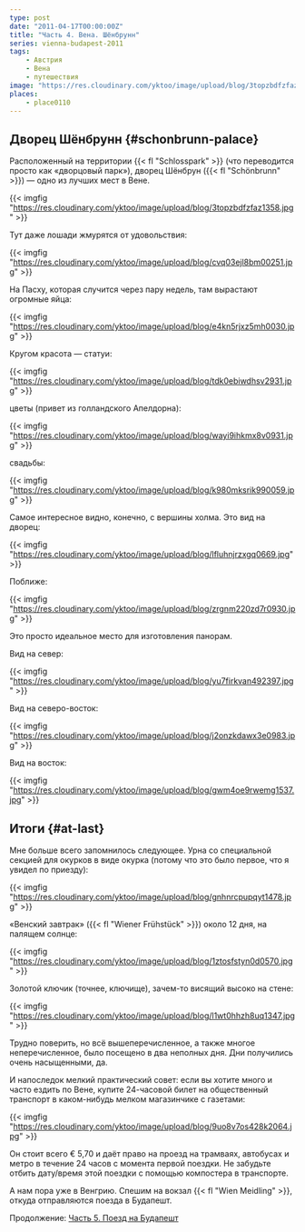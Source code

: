 ```yaml
---
type: post
date: "2011-04-17T00:00:00Z"
title: "Часть 4. Вена. Шёнбрунн"
series: vienna-budapest-2011
tags:
    - Австрия
    - Вена
    - путешествия
image: "https://res.cloudinary.com/yktoo/image/upload/blog/3topzbdfzfaz1358.jpg"
places:
    - place0110
---
```


## Дворец Шёнбрунн {#schonbrunn-palace}

Расположенный на территории {{< fl "Schlosspark" >}} (что переводится просто как «дворцовый парк»), дворец Шёнбрун ({{< fl "Schönbrunn" >}}) — одно из лучших мест в Вене.

{{< imgfig "https://res.cloudinary.com/yktoo/image/upload/blog/3topzbdfzfaz1358.jpg" >}}

<!--more-->

Тут даже лошади жмурятся от удовольствия:

{{< imgfig "https://res.cloudinary.com/yktoo/image/upload/blog/cvq03ejl8bm00251.jpg" >}}

На Пасху, которая случится через пару недель, там вырастают огромные яйца:

{{< imgfig "https://res.cloudinary.com/yktoo/image/upload/blog/e4kn5rjxz5mh0030.jpg" >}}

Кругом красота — статуи:

{{< imgfig "https://res.cloudinary.com/yktoo/image/upload/blog/tdk0ebiwdhsv2931.jpg" >}}

цветы (привет из голландского Апелдорна):

{{< imgfig "https://res.cloudinary.com/yktoo/image/upload/blog/wayi9ihkmx8v0931.jpg" >}}

свадьбы:

{{< imgfig "https://res.cloudinary.com/yktoo/image/upload/blog/k980mksrik990059.jpg" >}}

Самое интересное видно, конечно, с вершины холма. Это вид на дворец:

{{< imgfig "https://res.cloudinary.com/yktoo/image/upload/blog/lfluhnjrzxgq0669.jpg" >}}

Поближе:

{{< imgfig "https://res.cloudinary.com/yktoo/image/upload/blog/zrgnm220zd7r0930.jpg" >}}

Это просто идеальное место для изготовления панорам.

Вид на север:

{{< imgfig "https://res.cloudinary.com/yktoo/image/upload/blog/yu7firkvan492397.jpg" >}}

Вид на северо-восток:

{{< imgfig "https://res.cloudinary.com/yktoo/image/upload/blog/j2onzkdawx3e0983.jpg" >}}

Вид на восток:

{{< imgfig "https://res.cloudinary.com/yktoo/image/upload/blog/gwm4oe9rwemg1537.jpg" >}}

## Итоги {#at-last}

Мне больше всего запомнилось следующее. Урна со специальной секцией для окурков в виде окурка (потому что это было первое, что я увидел по приезду):

{{< imgfig "https://res.cloudinary.com/yktoo/image/upload/blog/gnhnrcpupqyt1478.jpg" >}}

«Венский завтрак» ({{< fl "Wiener Frühstück" >}}) около 12 дня, на палящем солнце:

{{< imgfig "https://res.cloudinary.com/yktoo/image/upload/blog/1ztosfstyn0d0570.jpg" >}}

Золотой ключик (точнее, ключище), зачем-то висящий высоко на стене:

{{< imgfig "https://res.cloudinary.com/yktoo/image/upload/blog/l1wt0hhzh8uq1347.jpg" >}}

Трудно поверить, но всё вышеперечисленное, а также многое неперечисленное, было посещено в два неполных дня. Дни получились очень насыщенными, да.

И напоследок мелкий практический совет: если вы хотите много и часто ездить по Вене, купите 24-часовой билет на общественный транспорт в каком-нибудь мелком магазинчике с газетами:

{{< imgfig "https://res.cloudinary.com/yktoo/image/upload/blog/9uo8v7os428k2064.jpg" >}}

Он стоит всего € 5,70 и даёт право на проезд на трамваях, автобусах и метро в течение 24 часов с момента первой поездки. Не забудьте отбить дату/время этой поездки с помощью компостера в транспорте.

А нам пора уже в Венгрию. Спешим на вокзал {{< fl "Wien Meidling" >}}, откуда отправляются поезда в Будапешт.

Продолжение: [Часть 5. Поезд на Будапешт](0087)
